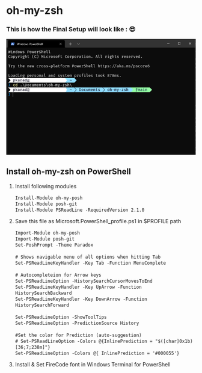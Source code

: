 # oh-my-zsh
### This is how the Final Setup will look like : 😎
![powershell](./assets/powershell.png)
## Install oh-my-zsh on PowerShell
1. Install following modules
    ```
    Install-Module oh-my-posh
    Install-Module posh-git
    Install-Module PSReadLine -RequiredVersion 2.1.0
    ```
2. Save this file as Microsoft.PowerShell_profile.ps1 in $PROFILE path
    ```
    Import-Module oh-my-posh
    Import-Module posh-git
    Set-PoshPrompt -Theme Paradox

    # Shows navigable menu of all options when hitting Tab
    Set-PSReadLineKeyHandler -Key Tab -Function MenuComplete

    # Autocompleteion for Arrow keys
    Set-PSReadLineOption -HistorySearchCursorMovesToEnd
    Set-PSReadLineKeyHandler -Key UpArrow -Function HistorySearchBackward
    Set-PSReadLineKeyHandler -Key DownArrow -Function HistorySearchForward

    Set-PSReadLineOption -ShowToolTips
    Set-PSReadLineOption -PredictionSource History

    #Set the color for Prediction (auto-suggestion)
    # Set-PSReadLineOption -Colors @{InlinePrediction = "$([char]0x1b)[36;7;238m]"}
    Set-PSReadLineOption -Colors @{ InlinePrediction = '#000055'}
    ```
3. Install & Set FireCode font in Windows Terminal for PowerShell